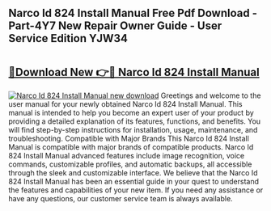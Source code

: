 ## Narco Id 824 Install Manual Free Pdf Download - Part-4Y7 New Repair Owner Guide - User Service Edition YJW34

# <h2><a href="http://bc83958.oget.top/?id=Narco+Id+824+Install+Manual">🔗Download New 👉🔴 Narco Id 824 Install Manual</a></h2>

[![Narco Id 824 Install Manual new download](https://i.imgur.com/5g1atiW.png)](http://bc83958.oget.top/?id=Narco+Id+824+Install+Manual)
Greetings and welcome to the user manual for your newly obtained Narco Id 824 Install Manual. This manual is intended to help you become an expert user of your product by providing a detailed explanation of its features, functions, and benefits. You will find step-by-step instructions for installation, usage, maintenance, and troubleshooting. Compatible with Major Brands This Narco Id 824 Install Manual is compatible with major brands of compatible products. Narco Id 824 Install Manual advanced features include image recognition, voice commands, customizable profiles, and automatic backups, all accessible through the sleek and customizable interface. We believe that the Narco Id 824 Install Manual has been an essential guide in your quest to understand the features and capabilities of your new item. If you need any assistance or have any questions, our customer service team is always available.
